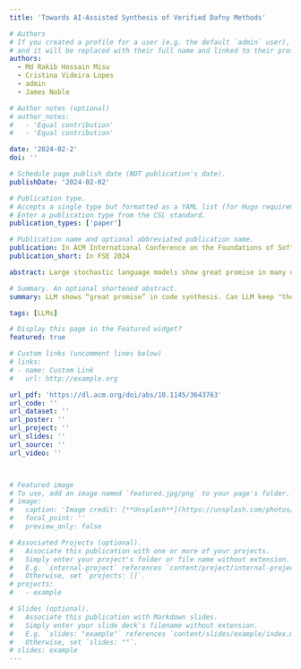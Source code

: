 ```yaml
---
title: 'Towards AI-Assisted Synthesis of Verified Dafny Methods'

# Authors
# If you created a profile for a user (e.g. the default `admin` user), write the username (folder name) here
# and it will be replaced with their full name and linked to their profile.
authors:
  - Md Rakib Hossain Misu
  - Cristina Videira Lopes
  - admin
  - James Noble

# Author notes (optional)
# author_notes:
#   - 'Equal contribution'
#   - 'Equal contribution'

date: '2024-02-2'
doi: ''

# Schedule page publish date (NOT publication's date).
publishDate: '2024-02-02'

# Publication type.
# Accepts a single type but formatted as a YAML list (for Hugo requirements).
# Enter a publication type from the CSL standard.
publication_types: ['paper']

# Publication name and optional abbreviated publication name.
publication: In ACM International Conference on the Foundations of Software Engineering (FSE 2024)
publication_short: In FSE 2024

abstract: Large stochastic language models show great promise in many domains, including programming. A promise is easy to make but hard to keep, and language models often fail to keep their promises when applied to programming, generating erroneous code. One promising avenue to keep models honest is to have them generate code in a language that supports formal verification`:` if and when that is adopted, the model would provide proof along with the code, and that proof would be automatically verified. Unfortunately, existing large language models show a severe lack of proficiency in verified programming languages. <br>In this paper we demonstrate how to improve two pretrained models’ proficiency in the Dafny verified programming language. Using 178 programming problems from the MBPP dataset, we prompt two contemporary models (GPT-4 and PaLM-2 ) to generate methods in Dafny. We use three different types of prompts`:` a direct contextless prompt, a second one that includes a signature of the method and test cases, and a third one that decomposes the problem into steps and includes dynamically chosen similar examples. Our results show that GPT-4 is better than PaLM-2 , but that, in both models, the third prompt greatly improves the success of the generation task with respect to the direct prompt. With the third prompt, GPT-4 was able to generate verified (and human-evaluated) Dafny methods in 58\% of the cases, while the first prompt generated verified (and human-evaluated) methods in only 19\% of the cases. Surprisingly, the second prompt had the worst performance, with only 10\%. <br>One tangible contribution of our work is a collection of 153 MBPP problems that are implemented and formally verified in Dafny, 50 of which were written by us and 103 were automatically synthesized by GPT-4 . Additionally, our results demonstrate that the benefits of formal program verification (proof of correctness) are now within reach of large stochastic language models used to generate code. These results also demonstrate that program verification systems can likewise benefit from incorporating large language models, whether to synthesize code wholesale, to generate specifications, or to construct internal verification annotations such as loop invariants, that are hard for programmers and verification tools to find directly. (e.g. legal arguments, transport signaling, structural engineering, etc.) where solutions must be correct, and where that correctness needs to be verifiable by existing formal tools, or explained to (and understood by) designers and end-users.

# Summary. An optional shortened abstract.
summary: LLM shows “great promise” in code synthesis. Can LLM keep "the promise" to ensure that its synthesis code is formally correct?

tags: [LLMs]

# Display this page in the Featured widget?
featured: true

# Custom links (uncomment lines below)
# links:
# - name: Custom Link
#   url: http://example.org

url_pdf: 'https://dl.acm.org/doi/abs/10.1145/3643763'
url_code: ''
url_dataset: ''
url_poster: ''
url_project: ''
url_slides: ''
url_source: ''
url_video: ''



# Featured image
# To use, add an image named `featured.jpg/png` to your page's folder.
# image:
#   caption: 'Image credit: [**Unsplash**](https://unsplash.com/photos/pLCdAaMFLTE)'
#   focal_point: ''
#   preview_only: false

# Associated Projects (optional).
#   Associate this publication with one or more of your projects.
#   Simply enter your project's folder or file name without extension.
#   E.g. `internal-project` references `content/project/internal-project/index.md`.
#   Otherwise, set `projects: []`.
# projects:
#   - example

# Slides (optional).
#   Associate this publication with Markdown slides.
#   Simply enter your slide deck's filename without extension.
#   E.g. `slides: "example"` references `content/slides/example/index.md`.
#   Otherwise, set `slides: ""`.
# slides: example
---
```


<!-- {{% callout note %}}
Click the _Cite_ button above to demo the feature to enable visitors to import publication metadata into their reference management software.
{{% /callout %}}

{{% callout note %}}
Create your slides in Markdown - click the _Slides_ button to check out the example.
{{% /callout %}}

Add the publication's **full text** or **supplementary notes** here. You can use rich formatting such as including [code, math, and images](https://wowchemy.com/docs/content/writing-markdown-latex/). -->
